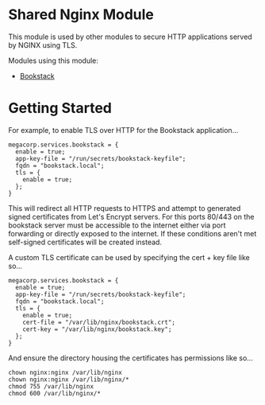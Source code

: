 # Shared Nginx Module
This module is used by other modules to secure HTTP applications served by NGINX using TLS.

Modules using this module:
- [Bookstack](https://github.com/rapture-mc/mgc-nixos/tree/main/modules/services/bookstack)

# Getting Started
For example, to enable TLS over HTTP for the Bookstack application...
```
megacorp.services.bookstack = {
  enable = true;
  app-key-file = "/run/secrets/bookstack-keyfile";
  fqdn = "bookstack.local";
  tls = {
    enable = true;
  };
}
```
This will redirect all HTTP requests to HTTPS and attempt to generated signed certificates from Let's Encrypt servers. For this ports 80/443 on the bookstack server must be accessible to the internet either via port forwarding or directly exposed to the internet. If these conditions aren't met self-signed certificates will be created instead.

A custom TLS certificate can be used by specifying the cert + key file like so...
```
megacorp.services.bookstack = {
  enable = true;
  app-key-file = "/run/secrets/bookstack-keyfile";
  fqdn = "bookstack.local";
  tls = {
    enable = true;
    cert-file = "/var/lib/nginx/bookstack.crt";
    cert-key = "/var/lib/nginx/bookstack.key";
  };
}
```
And ensure the directory housing the certificates has permissions like so...
```
chown nginx:nginx /var/lib/nginx
chown nginx:nginx /var/lib/nginx/*
chmod 755 /var/lib/nginx
chmod 600 /var/lib/nginx/*
```
